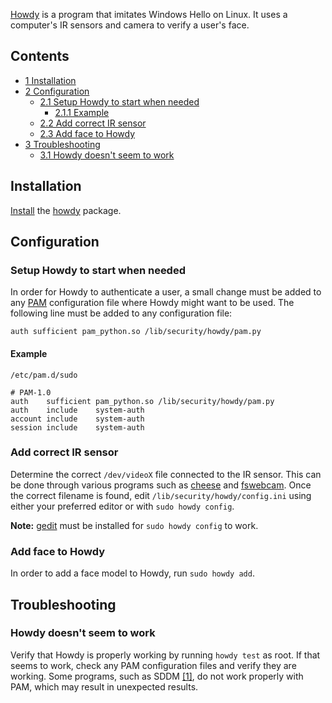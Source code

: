 [Howdy](https://github.com/boltgolt/howdy) is a program that imitates Windows Hello on Linux. It uses a computer's IR sensors and camera to verify a user's face.

## Contents

*   [1 Installation](#Installation)
*   [2 Configuration](#Configuration)
    *   [2.1 Setup Howdy to start when needed](#Setup_Howdy_to_start_when_needed)
        *   [2.1.1 Example](#Example)
    *   [2.2 Add correct IR sensor](#Add_correct_IR_sensor)
    *   [2.3 Add face to Howdy](#Add_face_to_Howdy)
*   [3 Troubleshooting](#Troubleshooting)
    *   [3.1 Howdy doesn't seem to work](#Howdy_doesn.27t_seem_to_work)

## Installation

[Install](/index.php/Install "Install") the [howdy](https://aur.archlinux.org/packages/howdy/) package.

## Configuration

### Setup Howdy to start when needed

In order for Howdy to authenticate a user, a small change must be added to any [PAM](/index.php/PAM "PAM") configuration file where Howdy might want to be used. The following line must be added to any configuration file:

```
auth sufficient pam_python.so /lib/security/howdy/pam.py

```

#### Example

 `/etc/pam.d/sudo` 
```
# PAM-1.0
auth    sufficient pam_python.so /lib/security/howdy/pam.py
auth    include    system-auth
account include    system-auth
session include    system-auth
```

### Add correct IR sensor

Determine the correct `/dev/videoX` file connected to the IR sensor. This can be done through various programs such as [cheese](https://www.archlinux.org/packages/?name=cheese) and [fswebcam](https://aur.archlinux.org/packages/fswebcam/). Once the correct filename is found, edit `/lib/security/howdy/config.ini` using either your preferred editor or with `sudo howdy config`.

**Note:** [gedit](https://www.archlinux.org/packages/?name=gedit) must be installed for `sudo howdy config` to work.

### Add face to Howdy

In order to add a face model to Howdy, run `sudo howdy add`.

## Troubleshooting

### Howdy doesn't seem to work

Verify that Howdy is properly working by running `howdy test` as root. If that seems to work, check any PAM configuration files and verify they are working. Some programs, such as SDDM [[1]](https://github.com/sddm/sddm/issues/284), do not work properly with PAM, which may result in unexpected results.